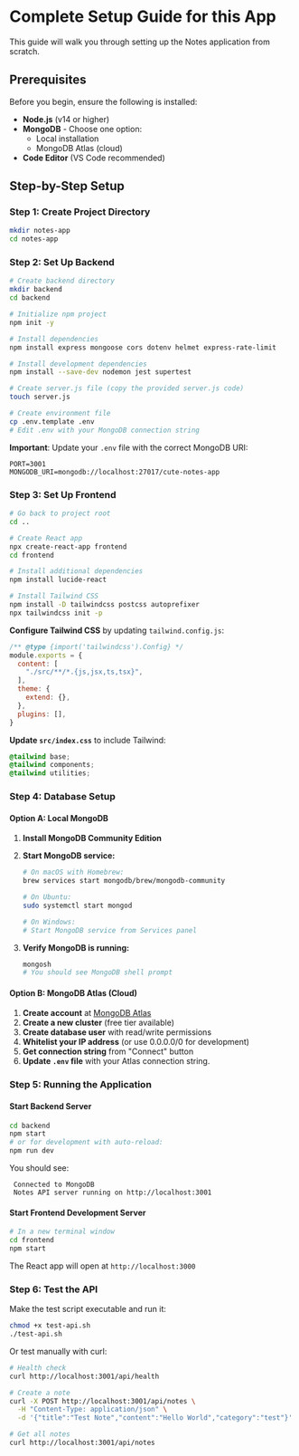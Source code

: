 #  Complete Setup Guide for this App

This guide will walk you through setting up the Notes application from scratch.

##  Prerequisites

Before you begin, ensure the following is installed:

- **Node.js** (v14 or higher) 
- **MongoDB** - Choose one option:
  - Local installation 
  - MongoDB Atlas (cloud) 
- **Code Editor** (VS Code recommended) 


##  Step-by-Step Setup

### Step 1: Create Project Directory

```bash
mkdir notes-app
cd notes-app
```

### Step 2: Set Up Backend

```bash
# Create backend directory
mkdir backend
cd backend

# Initialize npm project
npm init -y

# Install dependencies
npm install express mongoose cors dotenv helmet express-rate-limit

# Install development dependencies
npm install --save-dev nodemon jest supertest

# Create server.js file (copy the provided server.js code)
touch server.js

# Create environment file
cp .env.template .env
# Edit .env with your MongoDB connection string
```

**Important**: Update your `.env` file with the correct MongoDB URI:

```env
PORT=3001
MONGODB_URI=mongodb://localhost:27017/cute-notes-app
```

### Step 3: Set Up Frontend

```bash
# Go back to project root
cd ..

# Create React app
npx create-react-app frontend
cd frontend

# Install additional dependencies
npm install lucide-react

# Install Tailwind CSS
npm install -D tailwindcss postcss autoprefixer
npx tailwindcss init -p
```

**Configure Tailwind CSS** by updating `tailwind.config.js`:

```javascript
/** @type {import('tailwindcss').Config} */
module.exports = {
  content: [
    "./src/**/*.{js,jsx,ts,tsx}",
  ],
  theme: {
    extend: {},
  },
  plugins: [],
}
```

**Update `src/index.css`** to include Tailwind:

```css
@tailwind base;
@tailwind components;
@tailwind utilities;
```


### Step 4: Database Setup

#### Option A: Local MongoDB

1. **Install MongoDB Community Edition**
2. **Start MongoDB service:**
   ```bash
   # On macOS with Homebrew:
   brew services start mongodb/brew/mongodb-community
   
   # On Ubuntu:
   sudo systemctl start mongod
   
   # On Windows:
   # Start MongoDB service from Services panel
   ```

3. **Verify MongoDB is running:**
   ```bash
   mongosh
   # You should see MongoDB shell prompt
   ```

#### Option B: MongoDB Atlas (Cloud)

1. **Create account** at [MongoDB Atlas](https://www.mongodb.com/cloud/atlas)
2. **Create a new cluster** (free tier available)
3. **Create database user** with read/write permissions
4. **Whitelist your IP address** (or use 0.0.0.0/0 for development)
5. **Get connection string** from "Connect" button
6. **Update `.env` file** with your Atlas connection string.
  
### Step 5: Running the Application

#### Start Backend Server

```bash
cd backend
npm start
# or for development with auto-reload:
npm run dev
```

You should see:
```
 Connected to MongoDB
 Notes API server running on http://localhost:3001
```

#### Start Frontend Development Server

```bash
# In a new terminal window
cd frontend
npm start
```

The React app will open at `http://localhost:3000`

### Step 6: Test the API

Make the test script executable and run it:

```bash
chmod +x test-api.sh
./test-api.sh
```

Or test manually with curl:

```bash
# Health check
curl http://localhost:3001/api/health

# Create a note
curl -X POST http://localhost:3001/api/notes \
  -H "Content-Type: application/json" \
  -d '{"title":"Test Note","content":"Hello World","category":"test"}'

# Get all notes
curl http://localhost:3001/api/notes
```
